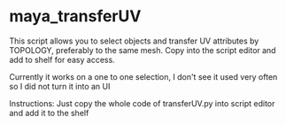 # maya_transferUV
This script allows you to select objects and transfer UV attributes by TOPOLOGY, preferably to the same mesh. Copy into the script editor and add to shelf for easy access.

Currently it works on a one to one selection, I don't see it used very often so I did not turn it into an UI

Instructions: 
Just copy the whole code of transferUV.py into script editor and add it to the shelf

